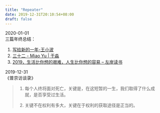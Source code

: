 ```yaml
---
title: "Repeater"
date: 2019-12-31T20:10:54+08:00
draft: false
---
```


2020-01-01  
三篇年终总结：

1.  [写给新的一年-王小波](https://book.meiriyiwen.com/book/chapter/?bid=25&cid=334)
2.  [三十二 - Miao Yu | 于淼](https://yufree.cn/cn/2019/12/31/32/)
3.  [2019，生活比你想的艰难，人生比你想的容易 – 左岸读书](http://www.zreading.cn/archives/7440.html)

2019-12-31  
《普京访谈录》  
>1.  每个人终将面对死亡，关键是，在这短暂的一生，我们取得了什么成就，是否享受过生活。
>
>1.  关键不在权利有多大，关键在于权利的获取途径是正当的。
